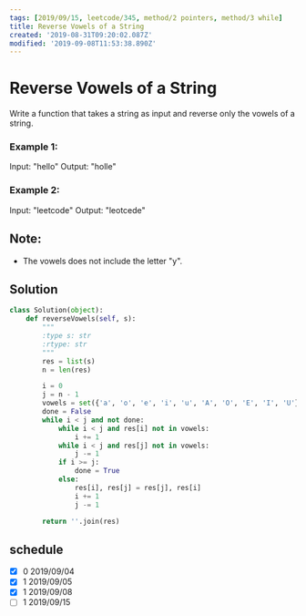 ```yaml
---
tags: [2019/09/15, leetcode/345, method/2 pointers, method/3 while]
title: Reverse Vowels of a String
created: '2019-08-31T09:20:02.087Z'
modified: '2019-09-08T11:53:38.890Z'
---
```


# Reverse Vowels of a String

Write a function that takes a string as input and reverse only the vowels of a string.

### Example 1:

Input: "hello"
Output: "holle"

### Example 2:

Input: "leetcode"
Output: "leotcede"

## Note:

* The vowels does not include the letter "y".

## Solution

```python
class Solution(object):
    def reverseVowels(self, s):
        """
        :type s: str
        :rtype: str
        """
        res = list(s)
        n = len(res)

        i = 0
        j = n - 1
        vowels = set({'a', 'o', 'e', 'i', 'u', 'A', 'O', 'E', 'I', 'U'})
        done = False
        while i < j and not done:
            while i < j and res[i] not in vowels:
                i += 1
            while i < j and res[j] not in vowels:
                j -= 1
            if i >= j:
                done = True
            else:
                res[i], res[j] = res[j], res[i]
                i += 1
                j -= 1

        return ''.join(res)
```

## schedule

* [x] 0 2019/09/04
* [x] 1 2019/09/05
* [x] 1 2019/09/08
* [ ] 1 2019/09/15
